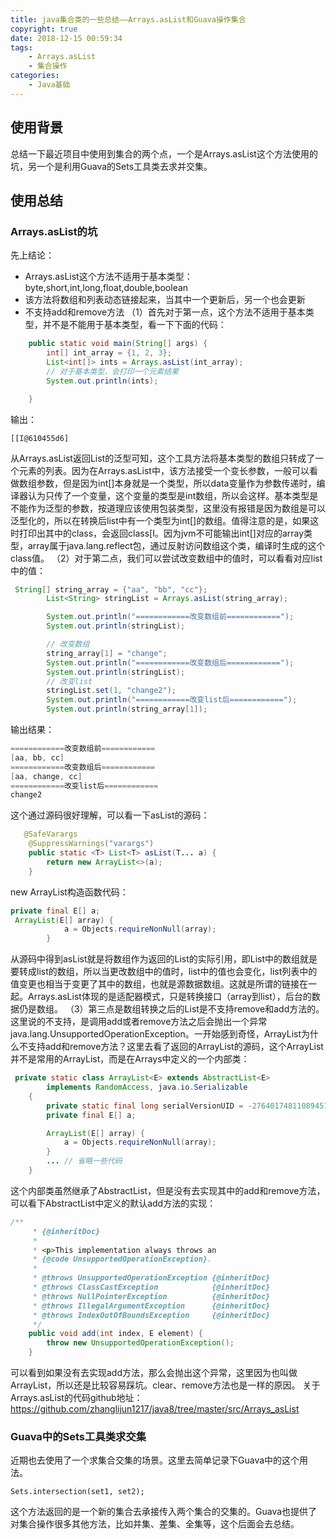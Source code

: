 ```yaml
---
title: java集合类的一些总结——Arrays.asList和Guava操作集合
copyright: true
date: 2018-12-15 00:59:34
tags:
	- Arrays.asList
	- 集合操作
categories:
	- Java基础
---
```


## 使用背景
总结一下最近项目中使用到集合的两个点，一个是Arrays.asList这个方法使用的坑，另一个是利用Guava的Sets工具类去求并交集。

<!-- more -->

## 使用总结
### Arrays.asList的坑
先上结论：
- Arrays.asList这个方法不适用于基本类型：byte,short,int,long,float,double,boolean
- 该方法将数组和列表动态链接起来，当其中一个更新后，另一个也会更新
- 不支持add和remove方法
  （1）首先对于第一点，这个方法不适用于基本类型，并不是不能用于基本类型，看一下下面的代码：
```java
    public static void main(String[] args) {
        int[] int_array = {1, 2, 3};
        List<int[]> ints = Arrays.asList(int_array);
        // 对于基本类型，会打印一个元素结果
        System.out.println(ints);

    }
```
输出：
```
[[I@610455d6]
```
从Arrays.asList返回List的泛型可知，这个工具方法将基本类型的数组只转成了一个元素的列表。因为在Arrays.asList中，该方法接受一个变长参数，一般可以看做数组参数，但是因为int[]本身就是一个类型，所以data变量作为参数传递时，编译器认为只传了一个变量，这个变量的类型是int数组，所以会这样。基本类型是不能作为泛型的参数，按道理应该使用包装类型，这里没有报错是因为数组是可以泛型化的，所以在转换后list中有一个类型为int[]的数组。值得注意的是，如果这时打印出其中的class，会返回class[I。因为jvm不可能输出int[]对应的array类型，array属于java.lang.reflect包，通过反射访问数组这个类，编译时生成的这个class值。
（2）对于第二点，我们可以尝试改变数组中的值时，可以看看对应list中的值：
```java
 String[] string_array = {"aa", "bb", "cc"};
        List<String> stringList = Arrays.asList(string_array);

        System.out.println("============改变数组前============");
        System.out.println(stringList);

        // 改变数组
        string_array[1] = "change";
        System.out.println("============改变数组后============");
        System.out.println(stringList);
        // 改变list
        stringList.set(1, "change2");
        System.out.println("============改变list后============");
        System.out.println(string_array[1]);
```
输出结果：
```java
============改变数组前============
[aa, bb, cc]
============改变数组后============
[aa, change, cc]
============改变list后============
change2
```
这个通过源码很好理解，可以看一下asList的源码：
```java
   @SafeVarargs
    @SuppressWarnings("varargs")
    public static <T> List<T> asList(T... a) {
        return new ArrayList<>(a);
    }
```
new ArrayList构造函数代码：
```java
private final E[] a;
 ArrayList(E[] array) {
            a = Objects.requireNonNull(array);
        }
```
从源码中得到asList就是将数组作为返回的List的实际引用，即List中的数组就是要转成list的数组，所以当更改数组中的值时，list中的值也会变化，list列表中的值变更也相当于变更了其中的数组，也就是源数据数组。这就是所谓的链接在一起。Arrays.asList体现的是适配器模式，只是转换接口（array到list），后台的数据仍是数组。
（3）第三点是数组转换之后的List是不支持remove和add方法的。这里说的不支持，是调用add或者remove方法之后会抛出一个异常 java.lang.UnsupportedOperationException。一开始感到奇怪，ArrayList为什么不支持add和remove方法？这里去看了返回的ArrayList的源码，这个ArrayList并不是常用的ArrayList，而是在Arrays中定义的一个内部类：
```java
 private static class ArrayList<E> extends AbstractList<E>
        implements RandomAccess, java.io.Serializable
    {
        private static final long serialVersionUID = -2764017481108945198L;
        private final E[] a;

        ArrayList(E[] array) {
            a = Objects.requireNonNull(array);
        }
        ... // 省略一些代码
    }
```
这个内部类虽然继承了AbstractList，但是没有去实现其中的add和remove方法，可以看下AbstractList中定义的默认add方法的实现：
```java
/**
     * {@inheritDoc}
     *
     * <p>This implementation always throws an
     * {@code UnsupportedOperationException}.
     *
     * @throws UnsupportedOperationException {@inheritDoc}
     * @throws ClassCastException            {@inheritDoc}
     * @throws NullPointerException          {@inheritDoc}
     * @throws IllegalArgumentException      {@inheritDoc}
     * @throws IndexOutOfBoundsException     {@inheritDoc}
     */
    public void add(int index, E element) {
        throw new UnsupportedOperationException();
    }
```
可以看到如果没有去实现add方法，那么会抛出这个异常，这里因为也叫做ArrayList，所以还是比较容易踩坑。clear、remove方法也是一样的原因。
关于Arrays.asList的代码github地址：
https://github.com/zhanglijun1217/java8/tree/master/src/Arrays_asList

### Guava中的Sets工具类求交集
近期也去使用了一个求集合交集的场景。这里去简单记录下Guava中的这个用法。
```
Sets.intersection(set1, set2);
```
这个方法返回的是一个新的集合去承接传入两个集合的交集的。Guava也提供了对集合操作很多其他方法，比如并集、差集、全集等，这个后面会去总结。